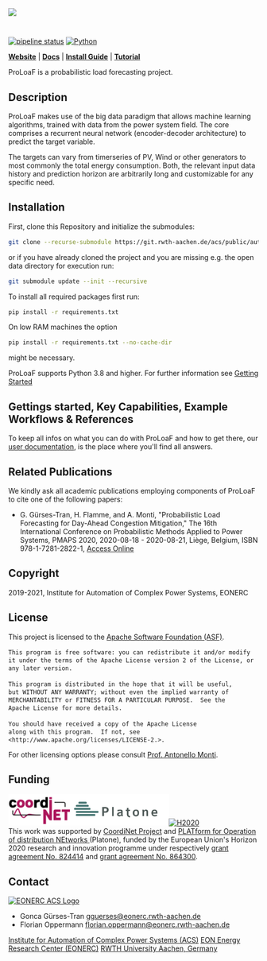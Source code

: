 <img src="./logo.png" width="500">

#

[![pipeline status](https://git.rwth-aachen.de/acs/public/automation/plf/proloaf/badges/master/pipeline.svg)](https://git.rwth-aachen.de/acs/public/automation/plf/proloaf/-/commits/master)
[![Python](https://img.shields.io/badge/python->=3.8-blue)](https://www.python.org)

[**Website**](https://git.rwth-aachen.de/acs/public/automation/plf/proloaf)
| [**Docs**](https://acs.pages.rwth-aachen.de/public/automation/plf/proloaf/)
| [**Install Guide**](https://acs.pages.rwth-aachen.de/public/automation/plf/proloaf/docs/getting-started/)
| [**Tutorial**](https://acs.pages.rwth-aachen.de/public/automation/plf/proloaf/docs/tutorials/)

ProLoaF is a probabilistic load forecasting project.

## Description

ProLoaF makes use of the big data paradigm that allows machine learning algorithms, trained with data from the power system field. The core comprises a recurrent neural network (encoder-decoder architecture) to predict the target variable.

The targets can vary from timerseries of PV, Wind or other generators to most commonly the total energy consumption.
Both, the relevant input data history and prediction horizon are arbitrarily long and customizable for any specific need.

## Installation

First, clone this Repository and initialize the submodules:

```bash
git clone --recurse-submodule https://git.rwth-aachen.de/acs/public/automation/plf/proloaf.git
```

or if you have already cloned the project and you are missing e.g. the open data directory for execution run:

```bash
git submodule update --init --recursive
```

To install all required packages first run:

```bash
pip install -r requirements.txt
```

On low RAM machines the option

```bash
pip install -r requirements.txt --no-cache-dir
```

might be necessary.

ProLoaF supports Python 3.8 and higher. For further information see [Getting Started](https://acs.pages.rwth-aachen.de/public/automation/plf/proloaf/docs/getting-started/)

## Gettings started, Key Capabilities, Example Workflows & References

To keep all infos on what you can do with ProLoaF and how to get there, our
[user documentation](https://sogno-platform.github.io/proloaf/docs/overview/), is the place where you'll find all answers.

## Related Publications

We kindly ask all academic publications employing components of ProLoaF to cite one of the following papers:

- G. Gürses-Tran, H. Flamme, and A. Monti, "Probabilistic Load Forecasting for Day-Ahead Congestion Mitigation," The 16th International Conference on Probabilistic Methods Applied to Power Systems, PMAPS 2020, 2020-08-18 - 2020-08-21, Liège, Belgium, ISBN 978-1-7281-2822-1, [Access Online](https://ieeexplore.ieee.org/document/9183670)

## Copyright

2019-2021, Institute for Automation of Complex Power Systems, EONERC

## License

This project is licensed to the [Apache Software Foundation (ASF)](http://www.apache.org/licenses/LICENSE-2.0).

```
This program is free software: you can redistribute it and/or modify
it under the terms of the Apache License version 2 of the License, or
any later version.

This program is distributed in the hope that it will be useful,
but WITHOUT ANY WARRANTY; without even the implied warranty of
MERCHANTABILITY or FITNESS FOR A PARTICULAR PURPOSE.  See the
Apache License for more details.

You should have received a copy of the Apache License
along with this program.  If not, see <http://www.apache.org/licenses/LICENSE-2.>.
```

For other licensing options please consult [Prof. Antonello Monti](mailto:amonti@eonerc.rwth-aachen.de).

## Funding

<a rel="funding" href="https://cordis.europa.eu/project/id/824414"><img alt="CoordiNet" style="border-width:0" src="docs/static/img/coordinet_logo.png" height="63"/><img alt="PLATONE" style="border-width:0" src="docs/static/img/platone_logo.png" height="63"/></a><a rel="funding" href="https://cordis.europa.eu/project/id/864300"><img alt="H2020" style="border-width:0" src="https://hyperride.eu/wp-content/uploads/2020/10/europa_flag_low.jpg" height="63"/></a><br />
This work was supported by <a rel="CoordiNet" href="https://coordinet-project.eu/">CoordiNet Project</a> and <a rel="Platone" href="https://platone-h2020.eu/">PLATform for Operation of distribution NEtworks </a> (Platone), funded by the European Union's Horizon 2020 research and innovation programme under respectively <a rel="H2020" href="https://cordis.europa.eu/project/id/824414"> grant agreement No. 824414</a> and <a rel="H2020" href="https://cordis.europa.eu/project/id/864300"> grant agreement No. 864300</a>.
<!-- This work was supported by <a rel="Platone" href="https://platone-h2020.eu/">PLATform for Operation of distribution NEtworks </a> (Platone), funded by the European Union's Horizon 2020 research and innovation programme under <a rel="H2020" href="https://cordis.europa.eu/project/id/864300"> grant agreement No. 864300</a>. -->

## Contact

[![EONERC ACS Logo](docs/static/img/eonerc_logo.png)](http://www.acs.eonerc.rwth-aachen.de)

- Gonca Gürses-Tran <gguerses@eonerc.rwth-aachen.de>
- Florian Oppermann <florian.oppermann@eonerc.rwth-aachen.de>

[Institute for Automation of Complex Power Systems (ACS)](http://www.acs.eonerc.rwth-aachen.de)
[EON Energy Research Center (EONERC)](http://www.eonerc.rwth-aachen.de)
[RWTH University Aachen, Germany](http://www.rwth-aachen.de)
